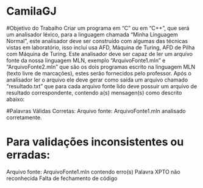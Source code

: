 # CamilaGJ

#Objetivo do Trabalho 
Criar um programa em “C” ou em “C++”, que será um analisador léxico, para a linguagem chamada “Minha Linguagem Normal”, este analisador deve ser construído com algumas das técnicas vistas em laboratório, isso inclui usa AFD, Máquina de Turing, AFD de Pilha com Máquina de Turing. Este analisador deve ser capaz de ler um arquivo fonte da nossa linguagem MLN, exemplo “ArquivoFonte1.mln” e “ArquivoFonte2.mln” que são os dois programas escrito na linguagem MLN (texto livre de marcações), estes serão fornecidos pelo professor. Após o analisador ler o arquivo ele deve gerar como saída um arquivo chamado “resultado.txt” que para cada arquivo fonte lido deve possuir um arquivo de resultado correspondente, contendo a(s) mensagen(s) como descrito abaixo: 

#Palavras Válidas  Corretas:
Arquivo fonte: ArquivoFonte1.mln analisado corretamente. 

# Para validações inconsistentes ou erradas:   
Arquivo fonte: ArquivoFonte1.mln contendo erro(s) 
 Palavra XPTO não reconhecida 
  Falta de fechamento de código 
